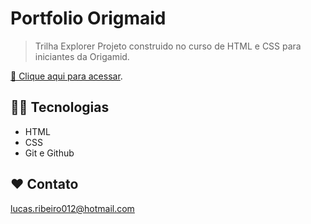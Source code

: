 # Portfolio Origmaid 


> Trilha Explorer
Projeto construido no curso de HTML e CSS para iniciantes da Origamid. 

[ 🔗 Clique aqui para acessar](https://luca-srd.github.io/NLW/](https://lucarib.github.io/PortfolioOrigamid.io/)).

## 👨‍💻 Tecnologias

- HTML
- CSS
- Git e Github

## ❤ Contato

lucas.ribeiro012@hotmail.com






